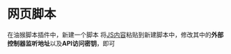 # 网页脚本
在油猴脚本插件中，新建一个脚本
将[JS内容](https://raw.githubusercontent.com/SyberRabbit/About-Clash/refs/heads/clash-flow-status/My-Tampermonkey.js)粘贴到新建脚本中，修改其中的**外部控制器监听地址**以及**API访问密钥**，即可
